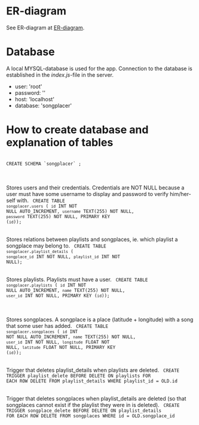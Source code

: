 # ER-diagram
See ER-diagram at [ER-diagram](https://git.cs.umu.se/dv20mms/crud/-/blob/main/database/ER%20diagram). 

# Database
A local MYSQL-database is used for the app. Connection to the database is established in the *index.js*-file in the server. 
  * user: 'root'
  * password: ''
  * host: 'localhost'
  * database: 'songplacer'


# How to create database and explanation of tables
<code>
CREATE SCHEMA `songplacer` ;
</code>
<br />
<br />

Stores users and their credentials. Credentials are NOT NULL because a user must have some username to display and password to verify him/her-self with. 
<code>
CREATE TABLE `songplacer`.`users` (
  `id` INT NOT NULL AUTO_INCREMENT,
  `username` TEXT(255) NOT NULL,
  `password` TEXT(255) NOT NULL,
  PRIMARY KEY (`id`));
</code>
<br />
<br />

Stores relations between playlists and songplaces, ie. which playlist a songplace may belong to. 
<code>
CREATE TABLE `songplacer`.`playlist_details` (
  `songplace_id` INT NOT NULL,
  `playlist_id` INT NOT NULL);
</code>
<br />
<br />

Stores playlists. Playlists must have a user. 
<code>
CREATE TABLE `songplacer`.`playlists` (
  `id` INT NOT NULL AUTO_INCREMENT,
  `name` TEXT(255) NOT NULL,
  `user_id` INT NOT NULL,
  PRIMARY KEY (`id`));
</code>
<br />
<br />

Stores songplaces. A songplace is a place (latitude + longitude) with a song that some user has added. 
<code>
CREATE TABLE `songplacer`.`songplaces` (
  `id` INT NOT NULL AUTO_INCREMENT,
  `name` TEXT(255) NOT NULL,
  `user_id` INT NOT NULL,
  `longitude` FLOAT NOT NULL,
  `latitude` FLOAT NOT NULL,
  PRIMARY KEY (`id`));
</code>
<br />
<br />

Trigger that deletes playlist_details when playlists are deleted. 
<code>
CREATE TRIGGER playlist_delete
BEFORE DELETE
ON playlists FOR EACH ROW 
	DELETE FROM playlist_details
	WHERE playlist_id = OLD.id
</code>
<br />
<br />

Trigger that deletes songplaces when playlist_details are deleted (so that songplaces cannot exist if the playlist they were in is deleted). 
<code>
CREATE TRIGGER songplace_delete
BEFORE DELETE
ON playlist_details FOR EACH ROW 
	DELETE FROM songplaces
	WHERE id = OLD.songplace_id
</code>
<br />
<br />
